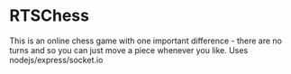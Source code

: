 # RTSChess
This is an online chess game with one important difference - there are no turns and so you can just move a piece whenever you like.
Uses nodejs/express/socket.io
